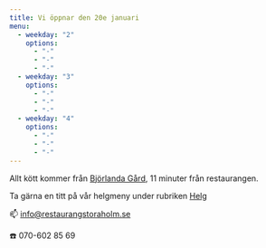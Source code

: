 ```yaml
---
title: Vi öppnar den 20e januari
menu:
  - weekday: "2"
    options:
      - "-"
      - "-"
      - "-"
  - weekday: "3"
    options:
      - "-"
      - "-"
      - "-"
  - weekday: "4"
    options:
      - "-"
      - "-"
      - "-"
---
```

Allt kött kommer från [Björlanda Gård](https://www.bjorlandagard.se), 11 minuter från restaurangen. [](http://www.bjorlandagard.se)

[](http://www.bjorlandagard.se)Ta gärna en titt på vår helgmeny under rubriken [Helg](https://www.restaurangstoraholm.se/helg/?i=2)

📫 info@restaurangstoraholm.se

☎️ 070-602 85 69